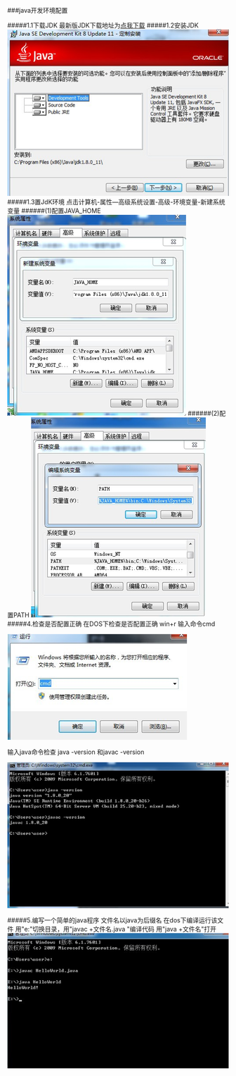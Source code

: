 ###java开发环境配置

#####1.1下载JDK
最新版JDK下载地址为[点我下载][1]
#####1.2安装JDK
![install][2]
#####1.3置JdK环境
点击计算机-属性—高级系统设置-高级-环境变量-新建系统变量
######(1)配置JAVA_HOME
![install][3]
######(2)配置PATH
![install][4]
#####4.检查是否配置正确
在DOS下检查是否配置正确
win+r 输入命令cmd

![install][5]

输入java命令检查
java -version 和javac -version

![install][6]

#####5.编写一个简单的java程序
文件名以java为后缀名
在dos下编译运行该文件
用"e:"切换目录，用"javac +文件名.java "编译代码
用"java +文件名"打开
![install][7]



[1]:http://rj.baidu.com/soft/detail/14459.html?ald
[2]:1.1.jpg
[3]:1.2.jpg
[4]:1.3.jpg
[5]:1.4.jpg
[6]:1.5.jpg
[7]:1.6.jpg